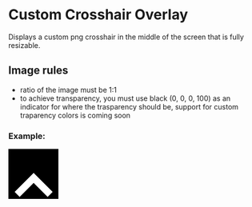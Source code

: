 # Custom Crosshair Overlay
Displays a custom png crosshair in the middle of the screen that is fully resizable.
## Image rules
- ratio of the image must be 1:1
- to achieve transparency, you must use black (0, 0, 0, 100) as an indicator for where the trasparency should be, support for custom traparency colors is coming soon

### Example:
![](./crosshairs/arrow.png)
